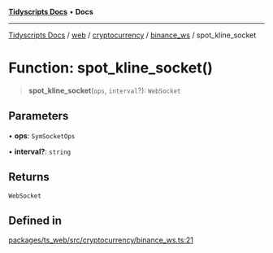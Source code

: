 [**Tidyscripts Docs**](../../../../../../../README.md) • **Docs**

***

[Tidyscripts Docs](../../../../../../../globals.md) / [web](../../../../../README.md) / [cryptocurrency](../../../README.md) / [binance\_ws](../README.md) / spot\_kline\_socket

# Function: spot\_kline\_socket()

> **spot\_kline\_socket**(`ops`, `interval`?): `WebSocket`

## Parameters

• **ops**: `SymSocketOps`

• **interval?**: `string`

## Returns

`WebSocket`

## Defined in

[packages/ts\_web/src/cryptocurrency/binance\_ws.ts:21](https://github.com/sheunaluko/tidyscripts/blob/master/packages/ts_web/src/cryptocurrency/binance_ws.ts#L21)

